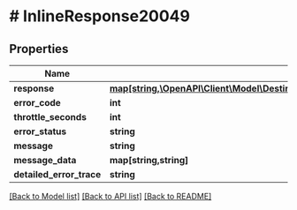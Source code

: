 # # InlineResponse20049

## Properties

Name | Type | Description | Notes
------------ | ------------- | ------------- | -------------
**response** | [**map[string,\OpenAPI\Client\Model\DestinyHistoricalStatsDefinitionsDestinyHistoricalStatsDefinition]**](DestinyHistoricalStatsDefinitionsDestinyHistoricalStatsDefinition.md) |  | [optional]
**error_code** | **int** |  | [optional]
**throttle_seconds** | **int** |  | [optional]
**error_status** | **string** |  | [optional]
**message** | **string** |  | [optional]
**message_data** | **map[string,string]** |  | [optional]
**detailed_error_trace** | **string** |  | [optional]

[[Back to Model list]](../../README.md#models) [[Back to API list]](../../README.md#endpoints) [[Back to README]](../../README.md)
